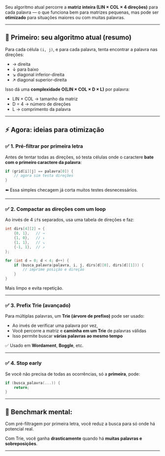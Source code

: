 Seu algoritmo atual percorre a **matriz inteira (LIN × COL ×
4 direções)** para cada palavra — o que funciona bem para
matrizes pequenas, mas pode ser **otimizado** para situações
maiores ou com muitas palavras.

---

## 🧠 Primeiro: seu algoritmo atual (resumo)

Para cada célula `(i, j)`, e para cada palavra, tenta
encontrar a palavra nas direções:

- → direita
- ↓ para baixo
- ↘ diagonal inferior-direita
- ↗ diagonal superior-direita

Isso dá uma **complexidade O(LIN × COL × D × L)** por palavra:

- LIN × COL → tamanho da matriz
- D = 4 → número de direções
- L → comprimento da palavra

---

## ⚡ Agora: ideias para otimização

### ✅ 1. **Pré-filtrar por primeira letra**
Antes de tentar todas as direções, só testa células onde
o caractere **bate com o primeiro caractere da palavra**:

```c
if (grid[i][j] == palavra[0]) {
    // agora sim testa direções
}
```

⬅️ Essa simples checagem já corta muitos testes desnecessários.

---

### ✅ 2. **Compactar as direções com um loop**

Ao invés de 4 `if`s separados, usa uma tabela de direções e faz:

```c
int dirs[4][2] = {
    {0, 1},   // →
    {1, 0},   // ↓
    {1, 1},   // ↘
    {-1, 1},  // ↗
};

for (int d = 0; d < 4; d++) {
    if (busca_palavra(palavra, i, j, dirs[d][0], dirs[d][1])) {
        // imprime posição e direção
    }
}
```

Mais limpo e evita repetição.

---

### ✅ 3. **Prefix Trie (avançado)**

Para múltiplas palavras, um **Trie (árvore de prefixo)** pode ser usado:

- Ao invés de verificar uma palavra por vez,
- Você percorre a matriz e **caminha em um Trie** de palavras válidas
- Isso permite buscar **várias palavras ao mesmo tempo**

✅ Usado em **Wordament**, **Boggle**, etc.

---

### ✅ 4. **Stop early**

Se você não precisa de todas as ocorrências, só a **primeira**, pode:

```c
if (busca_palavra(...)) {
    return;
}
```

---

## 🧪 Benchmark mental:

Com pré-filtragem por primeira letra, você reduz a busca
para só onde há potencial real.

Com Trie, você ganha **drasticamente** quando há **muitas
palavras e sobreposições**.

---
